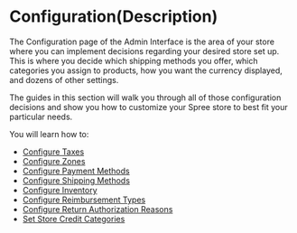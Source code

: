 # Configuration\(Description\)

The Configuration page of the Admin Interface is the area of your store where you can implement decisions regarding your desired store set up. This is where you decide which shipping methods you offer, which categories you assign to products, how you want the currency displayed, and dozens of other settings.

The guides in this section will walk you through all of those configuration decisions and show you how to customize your Spree store to best fit your particular needs.

You will learn how to:

* [Configure Taxes](taxes.md)
* [Configure Zones](zones-countries-states.md)
* [Configure Payment Methods](../payments/payment-methods.md)
* [Configure Shipping Methods](../shipments/shipping-methods.md)
* [Configure Inventory](inventory.md)
* [Configure Reimbursement Types](reimbursement-types.md)
* [Configure Return Authorization Reasons](return-authorization-reasons.md)
* [Set Store Credit Categories](store-credit-categories.md)



